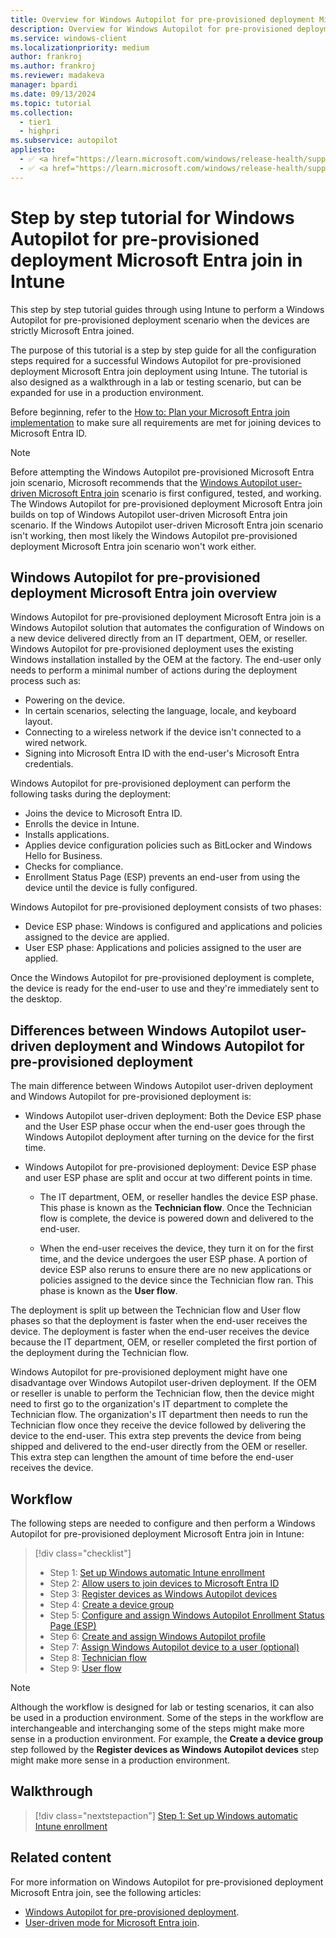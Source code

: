 ```yaml
---
title: Overview for Windows Autopilot for pre-provisioned deployment Microsoft Entra join in Intune
description: Overview for Windows Autopilot for pre-provisioned deployment Microsoft Entra join in Intune.
ms.service: windows-client
ms.localizationpriority: medium
author: frankroj
ms.author: frankroj
ms.reviewer: madakeva
manager: bpardi
ms.date: 09/13/2024
ms.topic: tutorial
ms.collection:
  - tier1
  - highpri
ms.subservice: autopilot
appliesto:
  - ✅ <a href="https://learn.microsoft.com/windows/release-health/supported-versions-windows-client" target="_blank">Windows 11</a>
  - ✅ <a href="https://learn.microsoft.com/windows/release-health/supported-versions-windows-client" target="_blank">Windows 10</a>
---
```


# Step by step tutorial for Windows Autopilot for pre-provisioned deployment Microsoft Entra join in Intune

This step by step tutorial guides through using Intune to perform a Windows Autopilot for pre-provisioned deployment scenario when the devices are strictly Microsoft Entra joined.

The purpose of this tutorial is a step by step guide for all the configuration steps required for a successful Windows Autopilot for pre-provisioned deployment Microsoft Entra join deployment using Intune. The tutorial is also designed as a walkthrough in a lab or testing scenario, but can be expanded for use in a production environment.

Before beginning, refer to the [How to: Plan your Microsoft Entra join implementation](/azure/active-directory/devices/azureadjoin-plan) to make sure all requirements are met for joining devices to Microsoft Entra ID.

> [!NOTE]
>
> Before attempting the Windows Autopilot pre-provisioned Microsoft Entra join scenario, Microsoft recommends that the [Windows Autopilot user-driven Microsoft Entra join](../user-driven/azure-ad-join-workflow.md) scenario is first configured, tested, and working. The Windows Autopilot for pre-provisioned deployment Microsoft Entra join builds on top of Windows Autopilot user-driven Microsoft Entra join scenario. If the Windows Autopilot user-driven Microsoft Entra join scenario isn't working, then most likely the Windows Autopilot pre-provisioned deployment Microsoft Entra join scenario won't work either.

## Windows Autopilot for pre-provisioned deployment Microsoft Entra join overview

Windows Autopilot for pre-provisioned deployment Microsoft Entra join is a Windows Autopilot solution that automates the configuration of Windows on a new device delivered directly from an IT department, OEM, or reseller. Windows Autopilot for pre-provisioned deployment uses the existing Windows installation installed by the OEM at the factory. The end-user only needs to perform a minimal number of actions during the deployment process such as:

- Powering on the device.
- In certain scenarios, selecting the language, locale, and keyboard layout.
- Connecting to a wireless network if the device isn't connected to a wired network.
- Signing into Microsoft Entra ID with the end-user's Microsoft Entra credentials.

Windows Autopilot for pre-provisioned deployment can perform the following tasks during the deployment:

- Joins the device to Microsoft Entra ID.
- Enrolls the device in Intune.
- Installs applications.
- Applies device configuration policies such as BitLocker and Windows Hello for Business.
- Checks for compliance.
- Enrollment Status Page (ESP) prevents an end-user from using the device until the device is fully configured.

Windows Autopilot for pre-provisioned deployment consists of two phases:

- Device ESP phase: Windows is configured and applications and policies assigned to the device are applied.
- User ESP phase: Applications and policies assigned to the user are applied.

Once the Windows Autopilot for pre-provisioned deployment is complete, the device is ready for the end-user to use and they're immediately sent to the desktop.

## Differences between Windows Autopilot user-driven deployment and Windows Autopilot for pre-provisioned deployment

The main difference between Windows Autopilot user-driven deployment and Windows Autopilot for pre-provisioned deployment is:

- Windows Autopilot user-driven deployment: Both the Device ESP phase and the User ESP phase occur when the end-user goes through the Windows Autopilot deployment after turning on the device for the first time.

- Windows Autopilot for pre-provisioned deployment: Device ESP phase and user ESP phase are split and occur at two different points in time.

  - The IT department, OEM, or reseller handles the device ESP phase. This phase is known as the **Technician flow**. Once the Technician flow is complete, the device is powered down and delivered to the end-user.

  - When the end-user receives the device, they turn it on for the first time, and the device undergoes the user ESP phase. A portion of device ESP also reruns to ensure there are no new applications or policies assigned to the device since the Technician flow ran. This phase is known as the **User flow**.

The deployment is split up between the Technician flow and User flow phases so that the deployment is faster when the end-user receives the device. The deployment is faster when the end-user receives the device because the IT department, OEM, or reseller completed the first portion of the deployment during the Technician flow.

Windows Autopilot for pre-provisioned deployment might have one disadvantage over Windows Autopilot user-driven deployment. If the OEM or reseller is unable to perform the Technician flow, then the device might need to first go to the organization's IT department to complete the Technician flow. The organization's IT department then needs to run the Technician flow once they receive the device followed by delivering the device to the end-user. This extra step prevents the device from being shipped and delivered to the end-user directly from the OEM or reseller. This extra step can lengthen the amount of time before the end-user receives the device.

## Workflow

The following steps are needed to configure and then perform a Windows Autopilot for pre-provisioned deployment Microsoft Entra join in Intune:

> [!div class="checklist"]
>
> - Step 1: [Set up Windows automatic Intune enrollment](azure-ad-join-automatic-enrollment.md)
> - Step 2: [Allow users to join devices to Microsoft Entra ID](azure-ad-join-allow-users-to-join.md)
> - Step 3: [Register devices as Windows Autopilot devices](azure-ad-join-register-device.md)
> - Step 4: [Create a device group](azure-ad-join-device-group.md)
> - Step 5: [Configure and assign Windows Autopilot Enrollment Status Page (ESP)](azure-ad-join-esp.md)
> - Step 6: [Create and assign Windows Autopilot profile](azure-ad-join-autopilot-profile.md)
> - Step 7: [Assign Windows Autopilot device to a user (optional)](azure-ad-join-assign-device-to-user.md)
> - Step 8: [Technician flow](azure-ad-join-technician-flow.md)
> - Step 9: [User flow](azure-ad-join-user-flow.md)

> [!NOTE]
>
> Although the workflow is designed for lab or testing scenarios, it can also be used in a production environment. Some of the steps in the workflow are interchangeable and interchanging some of the steps might make more sense in a production environment. For example, the **Create a device group** step followed by the **Register devices as Windows Autopilot devices** step might make more sense in a production environment.

## Walkthrough

> [!div class="nextstepaction"]
> [Step 1: Set up Windows automatic Intune enrollment](azure-ad-join-automatic-enrollment.md)

## Related content

For more information on Windows Autopilot for pre-provisioned deployment Microsoft Entra join, see the following articles:

- [Windows Autopilot for pre-provisioned deployment](../../pre-provision.md).
- [User-driven mode for Microsoft Entra join](../../user-driven.md#user-driven-mode-for-microsoft-entra-join).
